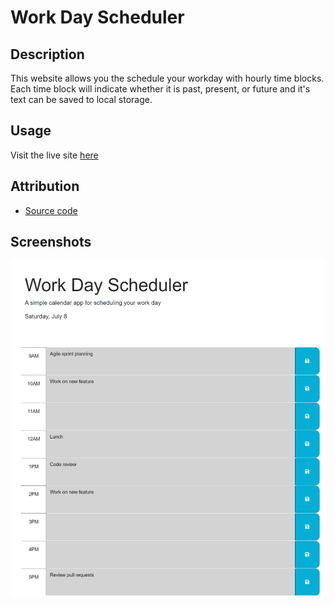 # Work Day Scheduler

## Description

This website allows you the schedule your workday with hourly time blocks. Each time block will indicate whether it is past, present, or future and it's text can be saved to local storage.

## Usage

Visit the live site [here](https://gormanbrian.github.io/work-day-scheduler/)

## Attribution

- [Source code](https://github.com/coding-boot-camp/crispy-octo-meme)

## Screenshots

![Screenshot of work day scheduler being used](./assets/images/work-day-scheduler-screenshot.png)
